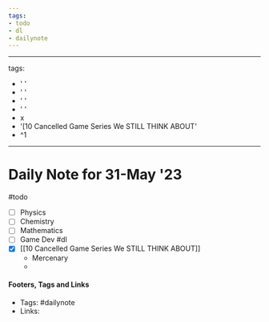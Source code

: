 ```yaml
---
tags:
- todo
- dl
- dailynote
---
```


---
tags:
- ' '
- ' '
- ' '
- ' '
- x
- '[10 Cancelled Game Series We STILL THINK ABOUT'
- ^1
---


# Daily Note for 31-May '23
#todo
- [ ] Physics
- [ ] Chemistry
- [ ] Mathematics
- [ ] Game Dev
#dl 
- [x] [[10 Cancelled Game Series We STILL THINK ABOUT]]
	- Mercenary
	- 

#### Footers, Tags and Links
- Tags: #dailynote 
- Links: 

[^1]: